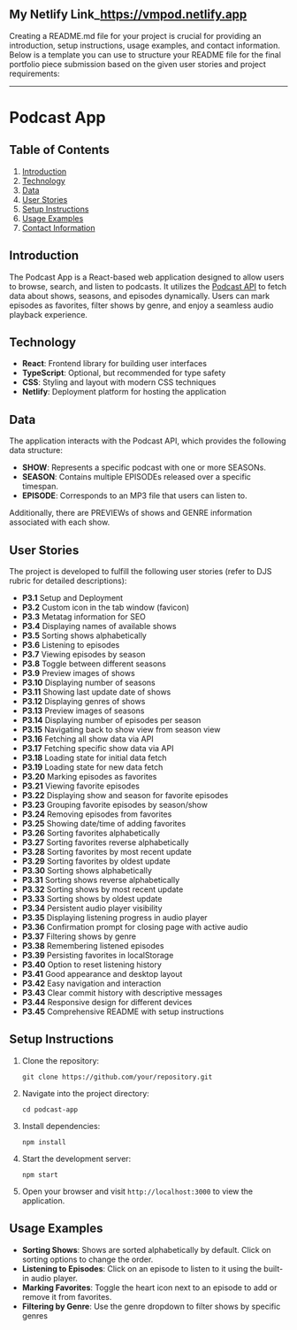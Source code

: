 ## My Netlify Link_https://vmpod.netlify.app

Creating a README.md file for your project is crucial for providing an introduction, setup instructions, usage examples, and contact information. Below is a template you can use to structure your README file for the final portfolio piece submission based on the given user stories and project requirements:

---

# Podcast App

## Table of Contents

1. [Introduction](#introduction)
2. [Technology](#technology)
3. [Data](#data)
4. [User Stories](#user-stories)
5. [Setup Instructions](#setup-instructions)
6. [Usage Examples](#usage-examples)
7. [Contact Information](#contact-information)

## Introduction <a name="introduction"></a>

The Podcast App is a React-based web application designed to allow users to browse, search, and listen to podcasts. It utilizes the [Podcast API](https://podcast-api.netlify.app/) to fetch data about shows, seasons, and episodes dynamically. Users can mark episodes as favorites, filter shows by genre, and enjoy a seamless audio playback experience.

## Technology <a name="technology"></a>

- **React**: Frontend library for building user interfaces
- **TypeScript**: Optional, but recommended for type safety
- **CSS**: Styling and layout with modern CSS techniques
- **Netlify**: Deployment platform for hosting the application

## Data <a name="data"></a>

The application interacts with the Podcast API, which provides the following data structure:

- **SHOW**: Represents a specific podcast with one or more SEASONs.
- **SEASON**: Contains multiple EPISODEs released over a specific timespan.
- **EPISODE**: Corresponds to an MP3 file that users can listen to.

Additionally, there are PREVIEWs of shows and GENRE information associated with each show.

## User Stories <a name="user-stories"></a>

The project is developed to fulfill the following user stories (refer to DJS rubric for detailed descriptions):

- **P3.1** Setup and Deployment
- **P3.2** Custom icon in the tab window (favicon)
- **P3.3** Metatag information for SEO
- **P3.4** Displaying names of available shows
- **P3.5** Sorting shows alphabetically
- **P3.6** Listening to episodes
- **P3.7** Viewing episodes by season
- **P3.8** Toggle between different seasons
- **P3.9** Preview images of shows
- **P3.10** Displaying number of seasons
- **P3.11** Showing last update date of shows
- **P3.12** Displaying genres of shows
- **P3.13** Preview images of seasons
- **P3.14** Displaying number of episodes per season
- **P3.15** Navigating back to show view from season view
- **P3.16** Fetching all show data via API
- **P3.17** Fetching specific show data via API
- **P3.18** Loading state for initial data fetch
- **P3.19** Loading state for new data fetch
- **P3.20** Marking episodes as favorites
- **P3.21** Viewing favorite episodes
- **P3.22** Displaying show and season for favorite episodes
- **P3.23** Grouping favorite episodes by season/show
- **P3.24** Removing episodes from favorites
- **P3.25** Showing date/time of adding favorites
- **P3.26** Sorting favorites alphabetically
- **P3.27** Sorting favorites reverse alphabetically
- **P3.28** Sorting favorites by most recent update
- **P3.29** Sorting favorites by oldest update
- **P3.30** Sorting shows alphabetically
- **P3.31** Sorting shows reverse alphabetically
- **P3.32** Sorting shows by most recent update
- **P3.33** Sorting shows by oldest update
- **P3.34** Persistent audio player visibility
- **P3.35** Displaying listening progress in audio player
- **P3.36** Confirmation prompt for closing page with active audio
- **P3.37** Filtering shows by genre
- **P3.38** Remembering listened episodes
- **P3.39** Persisting favorites in localStorage
- **P3.40** Option to reset listening history
- **P3.41** Good appearance and desktop layout
- **P3.42** Easy navigation and interaction
- **P3.43** Clear commit history with descriptive messages
- **P3.44** Responsive design for different devices
- **P3.45** Comprehensive README with setup instructions

## Setup Instructions <a name="setup-instructions"></a>

1. Clone the repository:

   ```
   git clone https://github.com/your/repository.git
   ```

2. Navigate into the project directory:

   ```
   cd podcast-app
   ```

3. Install dependencies:

   ```
   npm install
   ```

4. Start the development server:

   ```
   npm start
   ```

5. Open your browser and visit `http://localhost:3000` to view the application.

## Usage Examples <a name="usage-examples"></a>

- **Sorting Shows**: Shows are sorted alphabetically by default. Click on sorting options to change the order.
- **Listening to Episodes**: Click on an episode to listen to it using the built-in audio player.
- **Marking Favorites**: Toggle the heart icon next to an episode to add or remove it from favorites.
- **Filtering by Genre**: Use the genre dropdown to filter shows by specific genres
